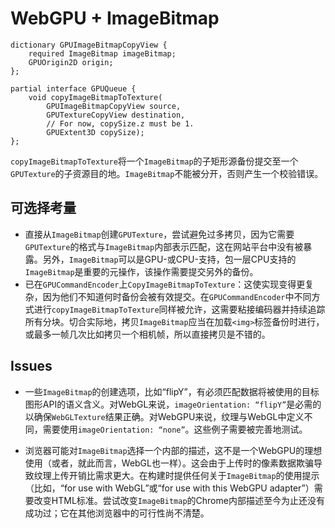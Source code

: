 # WebGPU + ImageBitmap

```webidl
dictionary GPUImageBitmapCopyView {
    required ImageBitmap imageBitmap;
    GPUOrigin2D origin;
};

partial interface GPUQueue {
    void copyImageBitmapToTexture(
        GPUImageBitmapCopyView source,
        GPUTextureCopyView destination,
        // For now, copySize.z must be 1.
        GPUExtent3D copySize);
};
```

`copyImageBitmapToTexture`将一个`ImageBitmap`的子矩形源备份提交至一个`GPUTexture`的子资源目的地。`ImageBitmap`不能被分开，否则产生一个校验错误。

## 可选择考量

  * 直接从`ImageBitmap`创建`GPUTexture`，尝试避免过多拷贝，因为它需要`GPUTexture`的格式与`ImageBitmap`内部表示匹配，这在网站平台中没有被暴露。另外，`ImageBitmap`可以是GPU-或CPU-支持，包一层CPU支持的`ImageBitmap`是重要的元操作，该操作需要提交另外的备份。
  * 已在`GPUCommandEncoder`上`CopyImageBitmapToTexture`：这使实现变得更复杂，因为他们不知道何时备份会被有效提交。在`GPUCommandEncoder`中不同方式进行`copyImageBitmapToTexture`同样被允许，这需要粘接编码器并持续追踪所有分块。切合实际地，拷贝`ImageBitmap`应当在加载`<img>`标签备份时进行，或最多一帧几次比如拷贝一个相机帧，所以直接拷贝是不错的。

## Issues

  * 一些`ImageBitmap`的创建选项，比如“flipY”，有必须匹配数据将被使用的目标图形API的语义含义。对WebGL来说，`imageOrientation: “flipY”`是必需的以确保`WebGLTexture`结果正确。对WebGPU来说，纹理与WebGL中定义不同，需要使用`imageOrientation: “none”`。这些例子需要被完善地测试。

  * 浏览器可能对`ImageBitmap`选择一个内部的描述，这不是一个WebGPU的理想使用（或者，就此而言，WebGL也一样）。这会由于上传时的像素数据欺骗导致纹理上传开销比需求更大。在构建时提供任何关于`ImageBitmap`的使用提示（比如，“for use with WebGL”或“for use with this WebGPU adapter”）需要改变HTML标准。尝试改变`ImageBitmap`的Chrome内部描述至今为止还没有成功过；它在其他浏览器中的可行性尚不清楚。